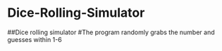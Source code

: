 # Dice-Rolling-Simulator
##Dice rolling simulator #The program randomly grabs the number and guesses within 1-6
